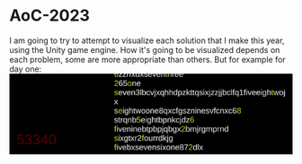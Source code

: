 # AoC-2023

I am going to try to attempt to visualize each solution that I make this year, using the Unity game engine. 
How it's going to be visualized depends on each problem, some are more appropriate than others. But for example for day one: 
![img](example%20aoc%20image.png)
